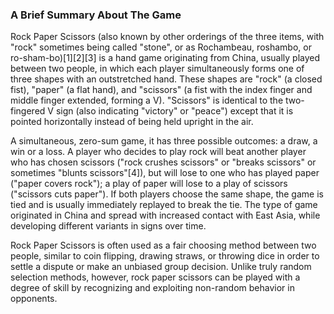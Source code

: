 ### A Brief Summary About The Game

Rock Paper Scissors (also known by other orderings of the three items, with "rock" sometimes being called "stone", or as Rochambeau, roshambo, or ro-sham-bo)[1][2][3] is a hand game originating from China, usually played between two people, in which each player simultaneously forms one of three shapes with an outstretched hand. These shapes are "rock" (a closed fist), "paper" (a flat hand), and "scissors" (a fist with the index finger and middle finger extended, forming a V). "Scissors" is identical to the two-fingered V sign (also indicating "victory" or "peace") except that it is pointed horizontally instead of being held upright in the air.

A simultaneous, zero-sum game, it has three possible outcomes: a draw, a win or a loss. A player who decides to play rock will beat another player who has chosen scissors ("rock crushes scissors" or "breaks scissors" or sometimes "blunts scissors"[4]), but will lose to one who has played paper ("paper covers rock"); a play of paper will lose to a play of scissors ("scissors cuts paper"). If both players choose the same shape, the game is tied and is usually immediately replayed to break the tie. The type of game originated in China and spread with increased contact with East Asia, while developing different variants in signs over time.

Rock Paper Scissors is often used as a fair choosing method between two people, similar to coin flipping, drawing straws, or throwing dice in order to settle a dispute or make an unbiased group decision. Unlike truly random selection methods, however, rock paper scissors can be played with a degree of skill by recognizing and exploiting non-random behavior in opponents.

